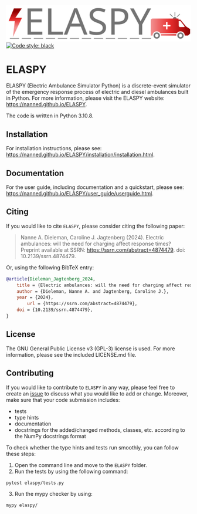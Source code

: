 ![ELASPY logo](doc/_static/ELASPY_light.svg)
[![Code style: black](https://img.shields.io/badge/code%20style-black-000000.svg)](https://github.com/psf/black)

# ELASPY

ELASPY (Electric Ambulance Simulator Python) is a discrete-event simulator of the emergency response process of electric and diesel ambulances built in Python. For more information, please visit the ELASPY website: https://nanned.github.io/ELASPY.

The code is written in Python 3.10.8.

## Installation

For installation instructions, please see: https://nanned.github.io/ELASPY/installation/installation.html.

## Documentation

For the user guide, including documentation and a quickstart, please see: https://nanned.github.io/ELASPY/user_guide/userguide.html.

## Citing

If you would like to cite ``ELASPY``, please consider citing the following paper:
> Nanne A. Dieleman, Caroline J. Jagtenberg (2024).
> Electric ambulances: will the need for charging affect response times?
> Preprint available at SSRN: https://ssrn.com/abstract=4874479. doi: 10.2139/ssrn.4874479.

Or, using the following BibTeX entry:

```bibtex
@article{Dieleman_Jagtenberg_2024,
	title = {Electric ambulances: will the need for charging affect response times?},
	author = {Dieleman, Nanne A. and Jagtenberg, Caroline J.},
	year = {2024},
        url = {https://ssrn.com/abstract=4874479},
	doi = {10.2139/ssrn.4874479},
}
```

## License

The GNU General Public License v3 (GPL-3) license is used. For more information, please see the included LICENSE.md file.

## Contributing

If you would like to contribute to ``ELASPY`` in any way, please feel free to create an [issue](https://github.com/NanneD/ELASPY/issues) to discuss what you would like to add or change. Moreover, make sure that your code submission includes:
- tests
- type hints
- documentation
- docstrings for the added/changed methods, classes, etc. according to the NumPy docstrings format

To check whether the type hints and tests run smoothly, you can follow these steps:
1. Open the command line and move to the ``ELASPY`` folder.
2. Run the tests by using the following command:
```
pytest elaspy/tests.py
```
3. Run the mypy checker by using:
```
mypy elaspy/
```